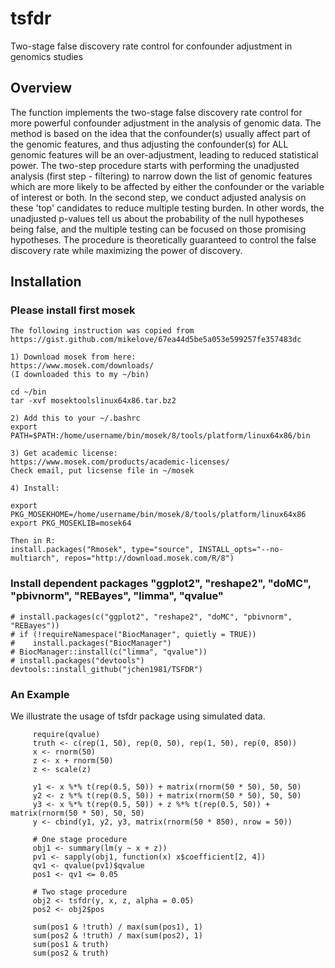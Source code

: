 # tsfdr
Two-stage false discovery rate control for confounder adjustment in genomics studies

## Overview
The function implements the two-stage false discovery rate control for more powerful confounder adjustment in the analysis of genomic data. The method is based on the idea that the confounder(s) usually affect part of the genomic features, and thus adjusting the confounder(s) for ALL genomic features will be an over-adjustment, leading to reduced statistical power.  The two-step procedure starts with performing the unadjusted analysis (first step - filtering) to narrow down the list of genomic features which are more likely to be affected by either the confounder or the variable of interest or both. In the second step, we conduct adjusted analysis on these 'top' candidates to reduce multiple testing burden. In other words, the unadjusted p-values tell us about the probability of the null hypotheses being false, and the multiple testing can be focused on those promising hypotheses. The procedure is theoretically guaranteed to control the false discovery rate while maximizing the power of discovery.

## Installation 
### Please install first mosek
```
The following instruction was copied from
https://gist.github.com/mikelove/67ea44d5be5a053e599257fe357483dc

1) Download mosek from here:
https://www.mosek.com/downloads/
(I downloaded this to my ~/bin)

cd ~/bin
tar -xvf mosektoolslinux64x86.tar.bz2

2) Add this to your ~/.bashrc
export PATH=$PATH:/home/username/bin/mosek/8/tools/platform/linux64x86/bin

3) Get academic license:
https://www.mosek.com/products/academic-licenses/
Check email, put licsense file in ~/mosek

4) Install:

export PKG_MOSEKHOME=/home/username/bin/mosek/8/tools/platform/linux64x86
export PKG_MOSEKLIB=mosek64

Then in R:
install.packages("Rmosek", type="source", INSTALL_opts="--no-multiarch", repos="http://download.mosek.com/R/8")
```
### Install dependent packages "ggplot2", "reshape2", "doMC", "pbivnorm", "REBayes", "limma", "qvalue"

```
# install.packages(c("ggplot2", "reshape2", "doMC", "pbivnorm", "REBayes"))
# if (!requireNamespace("BiocManager", quietly = TRUE))
#    install.packages("BiocManager")
# BiocManager::install(c("limma", "qvalue"))
# install.packages("devtools")
devtools::install_github("jchen1981/TSFDR")
```



### An Example
We illustrate the usage of tsfdr package using simulated data.

```
     require(qvalue)
     truth <- c(rep(1, 50), rep(0, 50), rep(1, 50), rep(0, 850))
     x <- rnorm(50)
     z <- x + rnorm(50)
     z <- scale(z)

     y1 <- x %*% t(rep(0.5, 50)) + matrix(rnorm(50 * 50), 50, 50)
     y2 <- z %*% t(rep(0.5, 50)) + matrix(rnorm(50 * 50), 50, 50)
     y3 <- x %*% t(rep(0.5, 50)) + z %*% t(rep(0.5, 50)) + matrix(rnorm(50 * 50), 50, 50)
     y <- cbind(y1, y2, y3, matrix(rnorm(50 * 850), nrow = 50))

     # One stage procedure
     obj1 <- summary(lm(y ~ x + z))
     pv1 <- sapply(obj1, function(x) x$coefficient[2, 4])
     qv1 <- qvalue(pv1)$qvalue
     pos1 <- qv1 <= 0.05

     # Two stage procedure
     obj2 <- tsfdr(y, x, z, alpha = 0.05)
     pos2 <- obj2$pos

     sum(pos1 & !truth) / max(sum(pos1), 1)
     sum(pos2 & !truth) / max(sum(pos2), 1)
     sum(pos1 & truth)
     sum(pos2 & truth)
  
```
